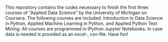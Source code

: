This repository contains the codes necessary to finish the first three courses of "Applied Data Science" by the University of Michigan on Coursera. 
The following courses are included: Introduction to Data Science in Python, Applied Machine Learning in Python, and Applied Python Text Mining. 
All courses are programmed in IPython Jupyter Notebooks. In case data is needed is provided as an excel-, csv-file. Have fun!
